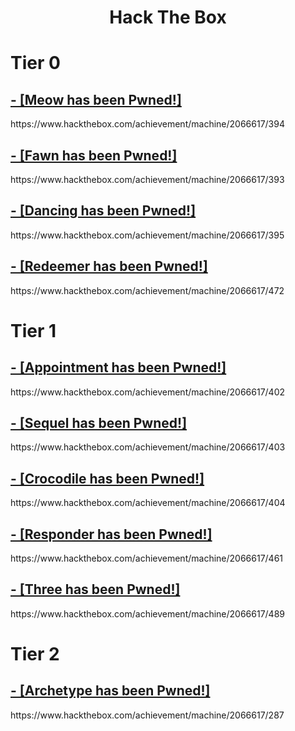 <h1 align="center">Hack The Box</h1>
<h1 align="left">Tier 0</h1>

<h2><a href="https://www.hackthebox.com/achievement/machine/2066617/394" target="_blank">- [Meow has been Pwned!]</a></h2>
https://www.hackthebox.com/achievement/machine/2066617/394


<h2><a href="https://www.hackthebox.com/achievement/machine/2066617/393" target="_blank">- [Fawn has been Pwned!]</a></h2>
https://www.hackthebox.com/achievement/machine/2066617/393


<h2><a href="https://www.hackthebox.com/achievement/machine/2066617/395" target="_blank">- [Dancing has been Pwned!]</a></h2>
https://www.hackthebox.com/achievement/machine/2066617/395

<h2><a href="https://www.hackthebox.com/achievement/machine/2066617/472" target="_blank">- [Redeemer has been Pwned!]</a></h2>
https://www.hackthebox.com/achievement/machine/2066617/472


<h1 align="left">Tier 1</h1>

<h2><a href="https://www.hackthebox.com/achievement/machine/2066617/402" target="_blank">- [Appointment has been Pwned!]</a></h2>
https://www.hackthebox.com/achievement/machine/2066617/402

<h2><a href="https://www.hackthebox.com/achievement/machine/2066617/403" target="_blank">- [Sequel has been Pwned!]</a></h2>
https://www.hackthebox.com/achievement/machine/2066617/403


<h2><a href="https://www.hackthebox.com/achievement/machine/2066617/404" target="_blank">- [Crocodile has been Pwned!]</a></h2>
https://www.hackthebox.com/achievement/machine/2066617/404

<h2><a href="https://www.hackthebox.com/achievement/machine/2066617/461" target="_blank">- [Responder has been Pwned!]</a></h2>
https://www.hackthebox.com/achievement/machine/2066617/461

<h2><a href="https://www.hackthebox.com/achievement/machine/2066617/489" target="_blank">- [Three has been Pwned!]</a></h2>
https://www.hackthebox.com/achievement/machine/2066617/489


<h1 align="left">Tier 2</h1>

<h2><a href="https://www.hackthebox.com/achievement/machine/2066617/287" target="_blank">- [Archetype has been Pwned!]</a></h2>
https://www.hackthebox.com/achievement/machine/2066617/287
